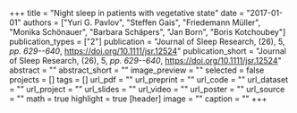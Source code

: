 +++
title = "Night sleep in patients with vegetative state"
date = "2017-01-01"
authors = ["Yuri G. Pavlov", "Steffen Gais", "Friedemann Müller", "Monika Schönauer", "Barbara Schäpers", "Jan Born", "Boris Kotchoubey"]
publication_types = ["2"]
publication = "Journal of Sleep Research, (26), 5, _pp. 629--640_, https://doi.org/10.1111/jsr.12524"
publication_short = "Journal of Sleep Research, (26), 5, _pp. 629--640_, https://doi.org/10.1111/jsr.12524"
abstract = ""
abstract_short = ""
image_preview = ""
selected = false
projects = []
tags = []
url_pdf = ""
url_preprint = ""
url_code = ""
url_dataset = ""
url_project = ""
url_slides = ""
url_video = ""
url_poster = ""
url_source = ""
math = true
highlight = true
[header]
image = ""
caption = ""
+++
